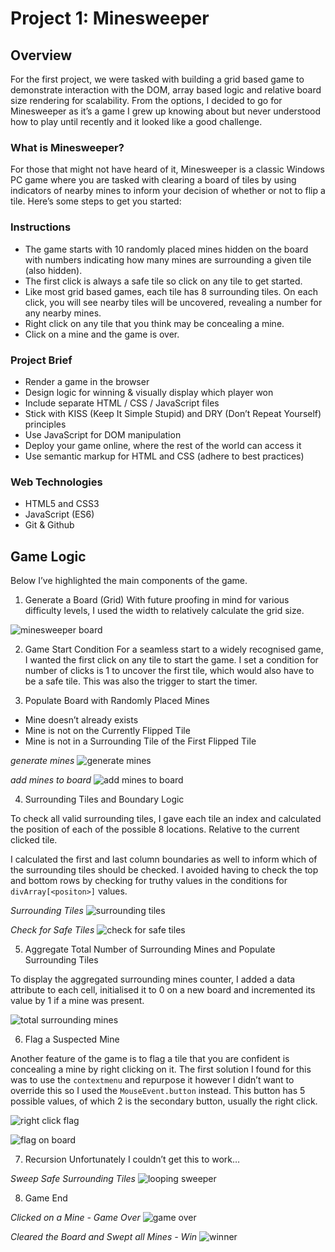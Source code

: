 # Project 1: Minesweeper

## Overview
For the first project, we were tasked with building a grid based game to demonstrate interaction with the DOM, array based logic and relative board size rendering for scalability. From the options, I decided to go for Minesweeper as it’s a game I grew up knowing about but never understood how to play until recently and it looked like a good challenge.

### What is Minesweeper?
For those that might not have heard of it, Minesweeper is a classic Windows PC game where you are tasked with clearing a board of tiles by using indicators of nearby mines to inform your decision of whether or not to flip a tile. Here’s some steps to get you started:

### Instructions
* The game starts with 10 randomly placed mines hidden on the board with numbers indicating how many mines are surrounding a given tile (also hidden).  
* The first click is always a safe tile so click on any tile to get started.
* Like most grid based games, each tile has 8 surrounding tiles. On each click, you will see nearby tiles will be uncovered, revealing a number for any nearby mines.
* Right click on any tile that you think may be concealing a mine. 
* Click on a mine and the game is over.

### Project Brief
* Render a game in the browser
* Design logic for winning & visually display which player won
* Include separate HTML / CSS / JavaScript files
* Stick with KISS (Keep It Simple Stupid) and DRY (Don’t Repeat Yourself) principles
* Use JavaScript for DOM manipulation
* Deploy your game online, where the rest of the world can access it
* Use semantic markup for HTML and CSS (adhere to best practices)

### Web Technologies 
* HTML5 and CSS3
* JavaScript (ES6)
* Git & Github

## Game Logic
Below I’ve highlighted the main components of the game.

1. Generate a Board (Grid)
With future proofing in mind for various difficulty levels, I used the width to relatively calculate the grid size. 

![minesweeper board](https://github.com/AbuBakr-S/project-1/blob/main/assets/grid.png)


2. Game Start Condition
For a seamless start to a widely recognised game, I wanted the first click on any tile to start the game. 	I set a condition for number of clicks is 1 to uncover the first tile, which would also have to be a safe tile. This was also the trigger to start the timer. 

3. Populate Board with Randomly Placed Mines
* Mine doesn’t already exists
* Mine is not on the Currently Flipped Tile
* Mine is not in a Surrounding Tile of the First Flipped Tile
 
*generate mines*
![generate mines](https://github.com/AbuBakr-S/project-1/blob/main/assets/Screenshot%202021-06-29%20at%2019.06.28.png)

*add mines to board*
![add mines to board](https://github.com/AbuBakr-S/project-1/blob/main/assets/Screenshot%202021-06-29%20at%2019.05.28.png)

4. Surrounding Tiles and Boundary Logic

To check all valid surrounding tiles, I gave each tile an index and calculated the  position of each of the possible 8 locations. Relative to the current clicked tile.

I calculated the first and last column boundaries as well to inform which of the surrounding tiles should be checked. I avoided having to check the top and bottom rows by checking for truthy values in the conditions for `divArray[<positon>]` values. 

*Surrounding Tiles*
![surrounding tiles](https://github.com/AbuBakr-S/project-1/blob/main/assets/Screenshot%202021-06-29%20at%2019.02.42.png)

*Check for Safe Tiles*
![check for safe tiles](https://github.com/AbuBakr-S/project-1/blob/main/assets/Screenshot%202021-06-29%20at%2023.25.44.png)


5. Aggregate Total Number of Surrounding Mines and Populate Surrounding Tiles

To display the aggregated surrounding mines counter, I added a data attribute to each cell, initialised it to 0 on a new board and incremented its value by 1 if a mine was present.

![total surrounding mines](https://github.com/AbuBakr-S/project-1/blob/main/assets/Screenshot%202021-06-29%20at%2019.10.20.png)

6. Flag a Suspected Mine

Another feature of the game is to flag a tile that you are confident is concealing a mine by right clicking on it. The first solution I found for this was to use the `contextmenu` and repurpose it however I didn’t want to override this so I used the `MouseEvent.button` instead.  This button has 5 possible values, of which 2 is the secondary button, usually the right click. 

![right click flag](https://github.com/AbuBakr-S/project-1/blob/main/assets/Screenshot%202021-06-29%20at%2023.36.09.png)

![flag on board](https://github.com/AbuBakr-S/project-1/blob/main/assets/Screenshot%202021-06-29%20at%2023.49.52.png)


7. Recursion
Unfortunately I couldn’t get this to work…

*Sweep Safe Surrounding Tiles*
![looping sweeper](https://github.com/AbuBakr-S/project-1/blob/main/assets/Screenshot%202021-06-29%20at%2023.29.11.png)

8. Game End

*Clicked on a Mine - Game Over*
![game over](https://github.com/AbuBakr-S/project-1/blob/main/assets/Screenshot%202021-06-29%20at%2023.54.07.png)

*Cleared the Board and Swept all Mines - Win*
![winner](https://github.com/AbuBakr-S/project-1/blob/main/assets/Screenshot%202021-06-29%20at%2023.54.48.png)
